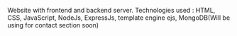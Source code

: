 Website with frontend and backend server.
Technologies used : HTML, CSS, JavaScript, NodeJs, ExpressJs, template engine ejs, MongoDB(Will be using for contact section soon)

